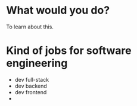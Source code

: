 # What would you do? 
To learn about this. 
# Kind of jobs for software engineering 
- dev full-stack 
- dev backend
- dev frontend 
- 